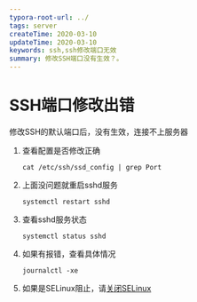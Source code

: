 ```yaml
---
typora-root-url: ../
tags: server
createTime: 2020-03-10
updateTime: 2020-03-10
keywords: ssh,ssh修改端口无效
summary: 修改SSH端口没有生效？。
---
```


# SSH端口修改出错

修改SSH的默认端口后，没有生效，连接不上服务器

1. 查看配置是否修改正确

   ```shell
   cat /etc/ssh/ssd_config | grep Port
   ```

2. 上面没问题就重启sshd服务

   ```shell
   systemctl restart sshd
   ```

3. 查看sshd服务状态

   ```shell
   systemctl status sshd
   ```

4. 如果有报错，查看具体情况

   ```shell
   journalctl -xe
   ```

5. 如果是SELinux阻止，请[关闭SELinux](https://anandzhang.com/posts/os/linux/2) 